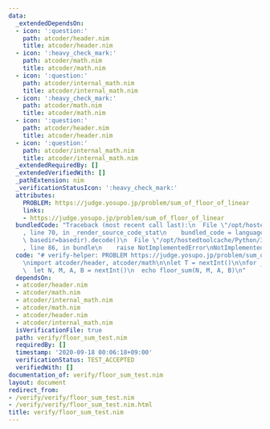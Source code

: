 ```yaml
---
data:
  _extendedDependsOn:
  - icon: ':question:'
    path: atcoder/header.nim
    title: atcoder/header.nim
  - icon: ':heavy_check_mark:'
    path: atcoder/math.nim
    title: atcoder/math.nim
  - icon: ':question:'
    path: atcoder/internal_math.nim
    title: atcoder/internal_math.nim
  - icon: ':heavy_check_mark:'
    path: atcoder/math.nim
    title: atcoder/math.nim
  - icon: ':question:'
    path: atcoder/header.nim
    title: atcoder/header.nim
  - icon: ':question:'
    path: atcoder/internal_math.nim
    title: atcoder/internal_math.nim
  _extendedRequiredBy: []
  _extendedVerifiedWith: []
  _pathExtension: nim
  _verificationStatusIcon: ':heavy_check_mark:'
  attributes:
    PROBLEM: https://judge.yosupo.jp/problem/sum_of_floor_of_linear
    links:
    - https://judge.yosupo.jp/problem/sum_of_floor_of_linear
  bundledCode: "Traceback (most recent call last):\n  File \"/opt/hostedtoolcache/Python/3.8.5/x64/lib/python3.8/site-packages/onlinejudge_verify/documentation/build.py\"\
    , line 70, in _render_source_code_stat\n    bundled_code = language.bundle(stat.path,\
    \ basedir=basedir).decode()\n  File \"/opt/hostedtoolcache/Python/3.8.5/x64/lib/python3.8/site-packages/onlinejudge_verify/languages/nim.py\"\
    , line 86, in bundle\n    raise NotImplementedError\nNotImplementedError\n"
  code: "# verify-helper: PROBLEM https://judge.yosupo.jp/problem/sum_of_floor_of_linear\n\
    \nimport atcoder/header, atcoder/math\n\nlet T = nextInt()\n\nfor _ in 0..<T:\n\
    \  let N, M, A, B = nextInt()\n  echo floor_sum(N, M, A, B)\n"
  dependsOn:
  - atcoder/header.nim
  - atcoder/math.nim
  - atcoder/internal_math.nim
  - atcoder/math.nim
  - atcoder/header.nim
  - atcoder/internal_math.nim
  isVerificationFile: true
  path: verify/floor_sum_test.nim
  requiredBy: []
  timestamp: '2020-09-18 00:06:18+09:00'
  verificationStatus: TEST_ACCEPTED
  verifiedWith: []
documentation_of: verify/floor_sum_test.nim
layout: document
redirect_from:
- /verify/verify/floor_sum_test.nim
- /verify/verify/floor_sum_test.nim.html
title: verify/floor_sum_test.nim
---
```

